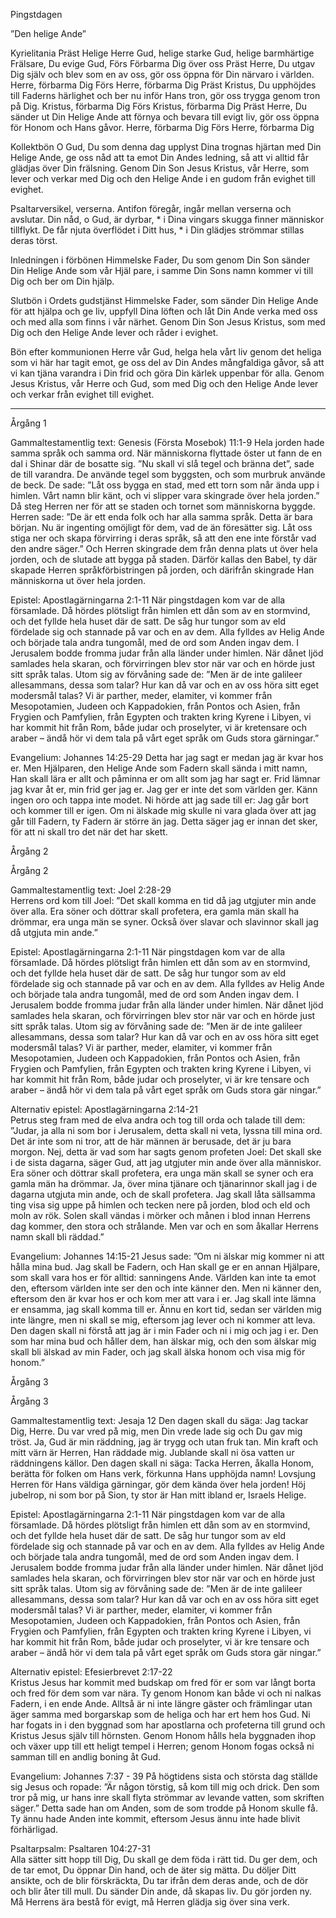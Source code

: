 Pingstdagen








”Den helige Ande”








Kyrielitania
Präst        Helige Herre Gud, helige starke Gud, helige barmhärtige Frälsare, Du evige Gud,
Förs        Förbarma Dig över oss
Präst        Herre, Du utgav Dig själv och blev som en av oss, gör oss öppna för Din närvaro i världen. Herre, förbarma Dig
Förs        Herre, förbarma Dig
Präst        Kristus, Du upphöjdes till Faderns härlighet och ber nu inför Hans tron, gör oss trygga genom tron på Dig. Kristus, förbarma Dig
Förs        Kristus, förbarma Dig
Präst        Herre, Du sänder ut Din Helige Ande att förnya och bevara till evigt liv, gör oss öppna för Honom och Hans gåvor. Herre, förbarma Dig
Förs        Herre, förbarma Dig








Kollektbön
O Gud, Du som denna dag upplyst Dina trognas hjärtan med Din Helige Ande,
ge oss nåd att ta emot Din Andes ledning,
så att vi alltid får glädjas över Din frälsning.
Genom Din Son Jesus Kristus, vår Herre, som lever och verkar med Dig och den Helige Ande i en gudom från evighet till evighet.








Psaltarversikel, verserna. Antifon föregår, ingår mellan verserna och avslutar.
Din nåd, o Gud, är dyrbar, * i Dina vingars skugga finner människor tillflykt.
De får njuta överflödet i Ditt hus, * i Din glädjes strömmar stillas deras törst.








Inledningen i förbönen
Himmelske Fader, Du som genom Din Son sänder Din Helige Ande som vår Hjäl pare, i samme Din Sons namn kommer vi till Dig och ber om Din hjälp.








Slutbön i Ordets gudstjänst
Himmelske Fader, som sänder Din Helige Ande för att hjälpa och ge liv, uppfyll Dina löften och låt Din Ande verka med oss och med alla som finns i vår närhet.
Genom Din Son Jesus Kristus, som med Dig och den Helige Ande lever och råder i evighet.








Bön efter kommunionen
Herre vår Gud, helga hela vårt liv genom det heliga som vi här har tagit emot,
ge oss del av Din Andes mångfaldiga gåvor, så att vi kan tjäna varandra i Din frid och göra Din kärlek uppenbar för alla.
Genom Jesus Kristus, vår Herre och Gud, som med Dig och den Helige Ande lever och verkar från evighet till evighet.
________________
Årgång 1








Gammaltestamentlig text: Genesis (Första Mosebok) 11:1-9 
Hela jorden hade samma språk och samma ord. När människorna flyttade öster ut fann de en dal i Shinar där de bosatte sig. ”Nu skall vi slå tegel och bränna det”, sade de till varandra. De använde tegel som byggsten, och som murbruk använde de beck. De sade: ”Låt oss bygga en stad, med ett torn som når ända upp i himlen. Vårt namn blir känt, och vi slipper vara skingrade över hela jorden.” 
Då steg Herren ner för att se staden och tornet som människorna byggde. Herren sade: ”De är ett enda folk och har alla samma språk. Detta är bara början. Nu är ingenting omöjligt för dem, vad de än föresätter sig. Låt oss stiga ner och skapa förvirring i deras språk, så att den ene inte förstår vad den andre säger.” Och Herren skingrade dem från denna plats ut över hela jorden, och de slutade att bygga på staden. Därför kallas den Babel, ty där skapade Herren språkförbistringen på jorden, och därifrån skingrade Han människorna ut över hela jorden. 








Epistel: Apostlagärningarna 2:1-11
När pingstdagen kom var de alla församlade. Då hördes plötsligt från himlen ett dån som av en stormvind, och det fyllde hela huset där de satt. De såg hur tungor som av eld fördelade sig och stannade på var och en av dem. Alla fylldes av Helig Ande och började tala andra tungomål, med de ord som Anden ingav dem. 
I Jerusalem bodde fromma judar från alla länder under himlen. När dånet ljöd samlades hela skaran, och förvirringen blev stor när var och en hörde just sitt språk talas. Utom sig av förvåning sade de: ”Men är de inte galileer allesammans, dessa som talar? Hur kan då var och en av oss höra sitt eget modersmål talas? Vi är parther, meder, elamiter, vi kommer från Mesopotamien, Judeen och Kappadokien, från Pontos och Asien, från Frygien och Pamfylien, från Egypten och trakten kring Kyrene i Libyen, vi har kommit hit från Rom, både judar och proselyter, vi är kretensare och araber – ändå hör vi dem tala på vårt eget språk om Guds stora gärningar.” 








Evangelium: Johannes 14:25-29
Detta har jag sagt er medan jag är kvar hos er. Men Hjälparen, den Helige Ande som Fadern skall sända i mitt namn, Han skall lära er allt och påminna er om allt som jag har sagt er. Frid lämnar jag kvar åt er, min frid ger jag er. Jag ger er inte det som världen ger. Känn ingen oro och tappa inte modet. Ni hörde att jag sade till er: Jag går bort och kommer till er igen. Om ni älskade mig skulle ni vara glada över att jag går till Fadern, ty Fadern är större än jag. Detta säger jag er innan det sker, för att ni skall tro det när det har skett. 








Årgång 2












Årgång 2




Gammaltestamentlig text: Joel 2:28-29  
Herrens ord kom till Joel: ”Det skall komma en tid då jag utgjuter min ande över alla. Era söner och döttrar skall profetera, era gamla män skall ha drömmar, era unga män se syner. Också över slavar och slavinnor skall jag då utgjuta min ande.” 








Epistel: Apostlagärningarna 2:1-11
När pingstdagen kom var de alla församlade. Då hördes plötsligt från himlen ett dån som av en stormvind, och det fyllde hela huset där de satt. De såg hur tungor som av eld fördelade sig och stannade på var och en av dem. Alla fylldes av Helig Ande och började tala andra tungomål, med de ord som Anden ingav dem. 
I Jerusalem bodde fromma judar från alla länder under himlen. När dånet ljöd samlades hela skaran, och förvirringen blev stor när var och en hörde just sitt språk talas. Utom sig av förvåning sade de: ”Men är de inte galileer allesammans, dessa som talar? Hur kan då var och en av oss höra sitt eget modersmål talas? Vi är parther, meder, elamiter, vi kommer från Mesopotamien, Judeen och Kappadokien, från Pontos och Asien, från Frygien och Pamfylien, från Egypten och trakten kring Kyrene i Libyen, vi har kommit hit från Rom, både judar och proselyter, vi är kre tensare och araber – ändå hör vi dem tala på vårt eget språk om Guds stora gär ningar.” 








Alternativ epistel: Apostlagärningarna 2:14-21  
Petrus steg fram med de elva andra och tog till orda och talade till dem: ”Judar, ja alla ni som bor i Jerusalem, detta skall ni veta, lyssna till mina ord. Det är inte som ni tror, att de här männen är berusade, det är ju bara morgon. Nej, detta är vad som har sagts genom profeten Joel: Det skall ske i de sista dagarna, säger Gud, att jag utgjuter min ande över alla människor. Era söner och döttrar skall profetera, era unga män skall se syner och era gamla män ha drömmar. Ja, över mina tjänare och tjänarinnor skall jag i de dagarna utgjuta min ande, och de skall profetera. Jag skall låta sällsamma ting visa sig uppe på himlen och tecken nere på jorden, blod och eld och moln av rök. Solen skall vändas i mörker och månen i blod innan Herrens dag kommer, den stora och strålande. Men var och en som åkallar Herrens namn skall bli räddad.” 








Evangelium: Johannes 14:15-21 
Jesus sade: ”Om ni älskar mig kommer ni att hålla mina bud. Jag skall be Fadern, och Han skall ge er en annan Hjälpare, som skall vara hos er för alltid: sanningens Ande. Världen kan inte ta emot den, eftersom världen inte ser den och inte känner den. Men ni känner den, eftersom den är kvar hos er och kom mer att vara i er. Jag skall inte lämna er ensamma, jag skall komma till er. Ännu en kort tid, sedan ser världen mig inte längre, men ni skall se mig, eftersom jag lever och ni kommer att leva. Den dagen skall ni förstå att jag är i min Fader och ni i mig och jag i er. Den som har mina bud och håller dem, han älskar mig, och den som älskar mig skall bli älskad av min Fader, och jag skall älska honom och visa mig för honom.” 








Årgång 3












Årgång 3




Gammaltestamentlig text: Jesaja 12 
Den dagen skall du säga: Jag tackar Dig, Herre. Du var vred på mig, men Din vrede lade sig och Du gav mig tröst. Ja, Gud är min räddning, jag är trygg och utan fruk tan. Min kraft och mitt värn är Herren, Han räddade mig. Jublande skall ni ösa vatten ur räddningens källor. Den dagen skall ni säga: Tacka Herren, åkalla Honom, berätta för folken om Hans verk, förkunna Hans upphöjda namn! Lovsjung Herren för Hans väldiga gärningar, gör dem kända över hela jorden! Höj jubelrop, ni som bor på Sion, ty stor är Han mitt ibland er, Israels Helige.
 
Epistel: Apostlagärningarna 2:1-11
När pingstdagen kom var de alla församlade. Då hördes plötsligt från himlen ett dån som av en stormvind, och det fyllde hela huset där de satt. De såg hur tungor som av eld fördelade sig och stannade på var och en av dem. Alla fylldes av Helig Ande och började tala andra tungomål, med de ord som Anden ingav dem. 
I Jerusalem bodde fromma judar från alla länder under himlen. När dånet ljöd samlades hela skaran, och förvirringen blev stor när var och en hörde just sitt språk talas. Utom sig av förvåning sade de: ”Men är de inte galileer allesammans, dessa som talar? Hur kan då var och en av oss höra sitt eget modersmål talas? Vi är parther, meder, elamiter, vi kommer från Mesopotamien, Judeen och Kappadokien, från Pontos och Asien, från Frygien och Pamfylien, från Egypten och trakten kring Kyrene i Libyen, vi har kommit hit från Rom, både judar och proselyter, vi är kre tensare och araber – ändå hör vi dem tala på vårt eget språk om Guds stora gär ningar.” 








Alternativ epistel: Efesierbrevet 2:17-22  
Kristus Jesus har kommit med budskap om fred för er som var långt borta och fred för dem som var nära. Ty genom Honom kan både vi och ni nalkas Fadern, i en ende Ande. Alltså är ni inte längre gäster och främlingar utan äger samma med borgarskap som de heliga och har ert hem hos Gud. Ni har fogats in i den byggnad som har apostlarna och profeterna till grund och Kristus Jesus själv till hörnsten. Genom Honom hålls hela byggnaden ihop och växer upp till ett heligt tempel i Herren; genom Honom fogas också ni samman till en andlig boning åt Gud.








Evangelium: Johannes 7:37 - 39
På högtidens sista och största dag ställde sig Jesus och ropade: ”Är någon törstig, så kom till mig och drick. Den som tror på mig, ur hans inre skall flyta strömmar av levande vatten, som skriften säger.” Detta sade han om Anden, som de som trodde på Honom skulle få. Ty ännu hade Anden inte kommit, eftersom Jesus ännu inte hade blivit förhärligad.
















Psaltarpsalm: Psaltaren 104:27-31  
Alla sätter sitt hopp till Dig, Du skall ge dem föda i rätt tid. 
Du ger dem, och de tar emot, Du öppnar Din hand, och de äter sig mätta. 
Du döljer Ditt ansikte, och de blir förskräckta, Du tar ifrån dem deras ande, och de dör och blir åter till mull. 
Du sänder Din ande, då skapas liv. Du gör jorden ny.
Må Herrens ära bestå för evigt, må Herren glädja sig över sina verk.
<!--stackedit_data:
eyJoaXN0b3J5IjpbLTE4ODM1OTU3NTldfQ==
-->